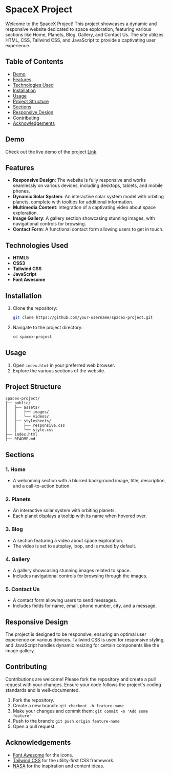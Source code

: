 # SpaceX Project

Welcome to the SpaceX Project! This project showcases a dynamic and responsive website dedicated to space exploration, featuring various sections like Home, Planets, Blog, Gallery, and Contact Us. The site utilizes HTML, CSS, Tailwind CSS, and JavaScript to provide a captivating user experience.

## Table of Contents

- [Demo](#demo)
- [Features](#features)
- [Technologies Used](#technologies-used)
- [Installation](#installation)
- [Usage](#usage)
- [Project Structure](#project-structure)
- [Sections](#sections)
- [Responsive Design](#responsive-design)
- [Contributing](#contributing)
- [Acknowledgements](#acknowledgements)

## Demo

Check out the live demo of the project [Link](https://itsrudra143.github.io/spacex/).

## Features

- **Responsive Design**: The website is fully responsive and works seamlessly on various devices, including desktops, tablets, and mobile phones.
- **Dynamic Solar System**: An interactive solar system model with orbiting planets, complete with tooltips for additional information.
- **Multimedia Content**: Integration of a captivating video about space exploration.
- **Image Gallery**: A gallery section showcasing stunning images, with navigational controls for browsing.
- **Contact Form**: A functional contact form allowing users to get in touch.

## Technologies Used

- **HTML5**
- **CSS3**
- **Tailwind CSS**
- **JavaScript**
- **Font Awesome**

## Installation

1. Clone the repository:
   ```bash
   git clone https://github.com/your-username/spacex-project.git
   ```
2. Navigate to the project directory:
   ```bash
   cd spacex-project
   ```

## Usage

1. Open `index.html` in your preferred web browser.
2. Explore the various sections of the website.

## Project Structure

```
spacex-project/
├── public/
│   ├── assets/
│   │   ├── images/
│   │   └── videos/
│   ├── stylesheets/
│   │   ├── responsive.css
│   │   └── style.css
├── index.html
├── README.md
```

## Sections

### 1. Home

- A welcoming section with a blurred background image, title, description, and a call-to-action button.

### 2. Planets

- An interactive solar system with orbiting planets.
- Each planet displays a tooltip with its name when hovered over.

### 3. Blog

- A section featuring a video about space exploration.
- The video is set to autoplay, loop, and is muted by default.

### 4. Gallery

- A gallery showcasing stunning images related to space.
- Includes navigational controls for browsing through the images.

### 5. Contact Us

- A contact form allowing users to send messages.
- Includes fields for name, email, phone number, city, and a message.

## Responsive Design

The project is designed to be responsive, ensuring an optimal user experience on various devices. Tailwind CSS is used for responsive styling, and JavaScript handles dynamic resizing for certain components like the image gallery.

## Contributing

Contributions are welcome! Please fork the repository and create a pull request with your changes. Ensure your code follows the project's coding standards and is well-documented.

1. Fork the repository.
2. Create a new branch: `git checkout -b feature-name`
3. Make your changes and commit them: `git commit -m 'Add some feature'`
4. Push to the branch: `git push origin feature-name`
5. Open a pull request.

## Acknowledgements

- [Font Awesome](https://fontawesome.com/) for the icons.
- [Tailwind CSS](https://tailwindcss.com/) for the utility-first CSS framework.
- [NASA](https://www.nasa.gov/) for the inspiration and content ideas.
